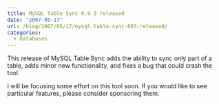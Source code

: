 ```yaml
---
title: MySQL Table Sync 0.9.3 released
date: "2007-05-17"
url: /blog/2007/05/17/mysql-table-sync-093-released/
categories:
  - Databases
---
```


This release of MySQL Table Sync adds the ability to sync only part of a table, adds minor new functionality, and fixes a bug that could crash the tool.

I will be focusing some effort on this tool soon. If you would like to see particular features, please consider sponsoring them.
